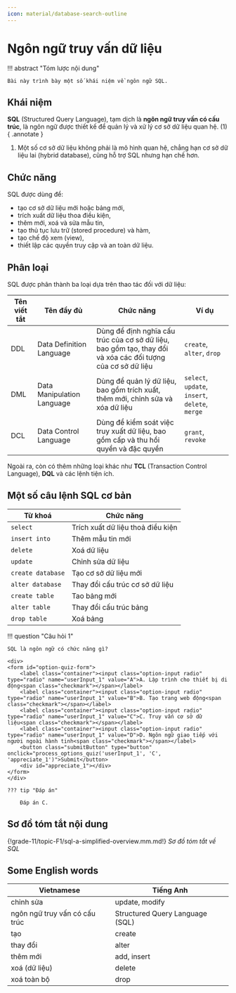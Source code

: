 ```yaml
---
icon: material/database-search-outline
---
```


# Ngôn ngữ truy vấn dữ liệu

!!! abstract "Tóm lược nội dung"

    Bài này trình bày một số khái niệm về ngôn ngữ SQL.

## Khái niệm

**SQL** (Structured Query Language), tạm dịch là **ngôn ngữ truy vấn có cấu trúc**, là ngôn ngữ được thiết kế để quản lý và xử lý cơ sở dữ liệu quan hệ. (1)
{ .annotate }

1.  Một số cơ sở dữ liệu không phải là mô hình quan hệ, chẳng hạn cơ sở dữ liệu lai (hybrid database), cũng hỗ trợ SQL nhưng hạn chế hơn.

## Chức năng

SQL được dùng để:

- tạo cơ sở dữ liệu mới hoặc bảng mới,
- trích xuất dữ liệu thoa điều kiện,
- thêm mới, xoá và sửa mẫu tin,
- tạo thủ tục lưu trữ (stored procedure) và hàm,
- tạo chế độ xem (view),
- thiết lập các quyền truy cập và an toàn dữ liệu.

## Phân loại

SQL được phân thành ba loại dựa trên thao tác đối với dữ liệu:

| Tên viết tắt | Tên đầy đủ | Chức năng | Ví dụ |
| --- | --- | --- | --- |
| DDL | Data Definition Language | Dùng để định nghĩa cấu trúc của cơ sở dữ liệu, bao gồm tạo, thay đổi và xóa các đối tượng của cơ sở dữ liệu | `create`, `alter`, `drop` |
| DML | Data Manipulation Language | Dùng để quản lý dữ liệu, bao gồm trích xuất, thêm mới, chỉnh sửa và xóa dữ liệu | `select`, `update`, `insert`, `delete`, `merge` |
| DCL | Data Control Language | Dùng để kiểm soát việc truy xuất dữ liệu, bao gồm cấp và thu hồi quyền và đặc quyền | `grant`, `revoke` |

Ngoài ra, còn có thêm những loại khác như **TCL** (Transaction Control Language), **DQL** và các lệnh tiện ích.

## Một số câu lệnh SQL cơ bản

| Từ khoá | Chức năng |
| --- | --- |
| `select` | Trích xuất dữ liệu thoả điều kiện |
| `insert into` | Thêm mẫu tin mới |
| `delete` | Xoá dữ liệu |
| `update` | Chỉnh sửa dữ liệu |
| `create database` | Tạo cơ sở dữ liệu mới |
| `alter database` | Thay đổi cấu trúc cơ sở dữ liệu |
| `create table` | Tao bảng mới |
| `alter table` | Thay đổi cấu trúc bảng |
| `drop table` | Xoá bảng |

!!! question "Câu hỏi 1"

    SQL là ngôn ngữ có chức năng gì?

    <div>
    <form id="option-quiz-form">
        <label class="container"><input class="option-input radio" type="radio" name="userInput_1" value="A">A. Lập trình cho thiết bị di động<span class="checkmark"></span></label>
        <label class="container"><input class="option-input radio" type="radio" name="userInput_1" value="B">B. Tạo trang web động<span class="checkmark"></span></label>
        <label class="container"><input class="option-input radio" type="radio" name="userInput_1" value="C">C. Truy vấn cơ sở dữ liệu<span class="checkmark"></span></label>
        <label class="container"><input class="option-input radio" type="radio" name="userInput_1" value="D">D. Ngôn ngữ giao tiếp với người ngoài hành tinh<span class="checkmark"></span></label>
        <button class="submitButton" type="button" onclick="process_options_quiz('userInput_1', 'C', 'appreciate_1')">Submit</button>
        <div id="appreciate_1"></div>
    </form>
    </div>

    ??? tip "Đáp án"

        Đáp án C.


## Sơ đồ tóm tắt nội dung

{!grade-11/topic-F1/sql-a-simplified-overview.mm.md!}
*Sơ đồ tóm tắt về SQL*

## Some English words

| Vietnamese | Tiếng Anh | 
| --- | --- |
| chỉnh sửa | update, modify |
| ngôn ngữ truy vấn có cấu trúc | Structured Query Language (SQL) |
| tạo | create |
| thay đổi | alter |
| thêm mới | add, insert |
| xoá (dữ liệu) | delete |
| xoá toàn bộ | drop |